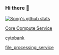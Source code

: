 ### Hi there 👋

<!--
**sgao-becls/sgao-becls** is a ✨ _special_ ✨ repository because its `README.md` (this file) appears on your GitHub profile.

Here are some ideas to get you started:

- 🔭 I’m currently working on ...
- 🌱 I’m currently learning ...
- 👯 I’m looking to collaborate on ...
- 🤔 I’m looking for help with ...
- 💬 Ask me about ...
- 📫 How to reach me: ...
- 😄 Pronouns: ...
- ⚡ Fun fact: ...
-->

[![Song's github stats](https://github-readme-stats.vercel.app/api?username=sgao-becls)](https://github.com/anuraghazra/github-readme-stats)

[Core Compute Service](https://github.com/cytobank/core_compute_service)

[cytobank](https://github.com/cytobank/cytobank)

[file_processing_service](https://github.com/cytobank/file_processing_service)
